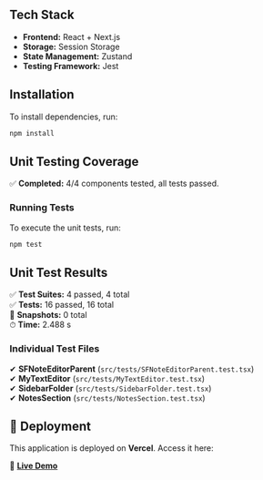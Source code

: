 ## Tech Stack

- **Frontend:** React + Next.js
- **Storage:** Session Storage
- **State Management:** Zustand
- **Testing Framework:** Jest

## Installation

To install dependencies, run:

```sh
npm install
```

## Unit Testing Coverage
✅ **Completed:** 4/4 components tested, all tests passed.

### Running Tests
To execute the unit tests, run:

```sh
npm test
```

## Unit Test Results

✅ **Test Suites:** 4 passed, 4 total  
✅ **Tests:** 16 passed, 16 total  
📸 **Snapshots:** 0 total  
⏱ **Time:** 2.488 s  

### Individual Test Files
✔ **SFNoteEditorParent** (`src/tests/SFNoteEditorParent.test.tsx`)  
✔ **MyTextEditor** (`src/tests/MyTextEditor.test.tsx`)  
✔ **SidebarFolder** (`src/tests/SidebarFolder.test.tsx`)  
✔ **NotesSection** (`src/tests/NotesSection.test.tsx`)  

## 🚀 Deployment
This application is deployed on **Vercel**. Access it here:

🔗 [**Live Demo**](<insert-link-here>)
